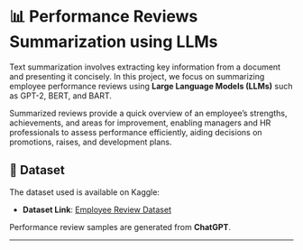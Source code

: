 # 📊 Performance Reviews Summarization using LLMs

Text summarization involves extracting key information from a document and presenting it concisely. In this project, we focus on summarizing employee performance reviews using **Large Language Models (LLMs)** such as GPT-2, BERT, and BART.

Summarized reviews provide a quick overview of an employee’s strengths, achievements, and areas for improvement, enabling managers and HR professionals to assess performance efficiently, aiding decisions on promotions, raises, and development plans.

## 📂 Dataset

The dataset used is available on Kaggle:

- **Dataset Link**: [Employee Review Dataset](https://www.kaggle.com/datasets/fiodarryzhykau/employee-review/data)

Performance review samples are generated from **ChatGPT**.

---
